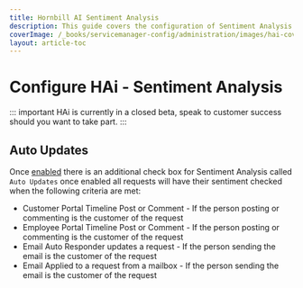 ```yaml
---
title: Hornbill AI Sentiment Analysis
description: This guide covers the configuration of Sentiment Analysis for HAi (Hornbill AI) within your environment. .
coverImage: /_books/servicemanager-config/administration/images/hai-cover.jpg
layout: article-toc
---
```

# Configure HAi - Sentiment Analysis
::: important 
HAi is currently in a closed beta, speak to customer success should you want to take part.
::: 

## Auto Updates

Once [enabled](/servicemanager-config/administration/hai#enabling-hai-features) there is an additional check box for Sentiment Analysis called ```Auto Updates``` once enabled all requests will have their sentiment checked when the following criteria are met:
* Customer Portal Timeline Post or Comment - If the person posting or commenting is the customer of the request
* Employee Portal Timeline Post or Comment - If the person posting or commenting is the customer of the request
* Email Auto Responder updates a request - If the person sending the email is the customer of the request
* Email Applied to a request from a mailbox - If the person sending the email is the customer of the request
